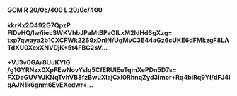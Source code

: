 #### GCM R 20/0c/400 L 20/0c/400
**kkrKx2Q492G7QpzP**<br/>**FIDvHQ/lw/iiecSWKVhbJPaMtBPaOILxM2ldHd6gXzg=**<br/>**txp7qwaya2b1CXCFWk2269xDnlN/UgMvC3E44aGz6cUKE6dFMkzgF8LATdXU0XexXNVDjK+5t4FBC2sV...**<br/><br/>
**+VJ3v0GAr8UuKYlG**<br/>**/g1GYRNzx0XpFEwNovYsIq5CfERUlEuTqmXePDn5D7s=**<br/>**FXDeGUVVJKNqTvhVB8fzBwuXlajCxl0RhnqZyd3Imor+Rq4biRq9YI/dFJ4lqAJN1k6gnm6EvEXedwr+...**